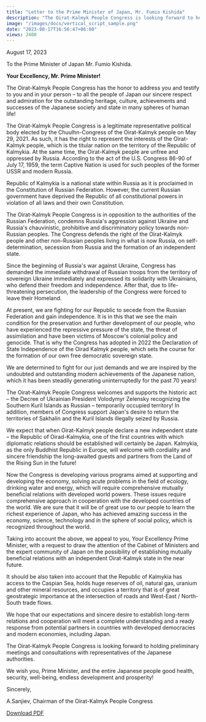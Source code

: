 ```yaml
---
title: "Letter to the Prime Minister of Japan, Mr. Fumio Kishida"
description: "The Oirat-Kalmyk People Congress is looking forward to holding preliminary meetings and consultations with representatives of the Japanese authorities."
image: "/images/docs/vertical_script_sample.png"
date: "2023-08-17T16:56:47+06:00"
views: 2400
---
```


August 17, 2023

To the Prime Minister of Japan
Mr. Fumio Kishida.

**Your Excellency, Mr. Prime Minister!**

The Oirat-Kalmyk People Congress has the honor to address you and testify to you and in your person – to all the people of Japan our sincere respect and admiration for the outstanding heritage, culture, achievements and successes of the Japanese society and state in many spheres of human life!

The Oirat-Kalmyk People Congress is a legitimate representative political body elected by the Chuulhn-Congress of the Oirat-Kalmyk people on May 29, 2021. As such, it has the right to represent the interests of the Oirat-Kalmyk people, which is the titular nation on the territory of the Republic of Kalmykia. At the same time, the Oirat-Kalmyk people are unfree and oppressed by Russia. According to the act of the U.S. Congress 86-90 of July 17, 1959, the term Captive Nation is used for such peoples of the former USSR and modern Russia.

Republic of Kalmykia is a national state within Russia as it is proclaimed in the Constitution of Russian Federation. However, the current Russian government have deprived the Republic of all constitutional powers in violation of all laws and their own Constitution.

The Oirat-Kalmyk People Congress is in opposition to the authorities of the Russian Federation, condemns Russia's aggression against Ukraine and Russia's chauvinistic, prohibitive and discriminatory policy towards non-Russian peoples. The Congress defends the right of the Oirat-Kalmyk people and other non-Russian peoples living in what is now Russia, on self-determination, secession from Russia and the formation of an independent state.

Since the beginning of Russia's war against Ukraine, Congress has demanded the immediate withdrawal of Russian troops from the territory of sovereign Ukraine immediately and expressed its solidarity with Ukrainians, who defend their freedom and independence. After that, due to life-threatening persecution, the leadership of the Congress were forced to leave their Homeland.

At present, we are fighting for our Republic to secede from the Russian Federation and gain independence. It is in this that we see the main condition for the preservation and further development of our people, who have experienced the repressive pressure of the state, the threat of assimilation and have been victims of Moscow's colonial policy and genocide. That is why the Congress has adopted in 2022 the Declaration of State Independence of the Oirad Kalmyk people, which sets the course for the formation of our own free democratic sovereign state.

We are determined to fight for our just demands and we are inspired by the undoubted and outstanding modern achievements of the Japanese nation, which it has been steadily generating uninterruptedly for the past 70 years!

The Oirat-Kalmyk People Congress welcomes and supports the historic act – the Decree of Ukrainian President Volodymyr Zelensky recognizing the Southern Kuril Islands as Russian – temporarily occupied territory! In addition, members of Congress support Japan's desire to return the territories of Sakhalin and the Kuril Islands illegally seized by Russia.

We expect that when Oirat-Kalmyk people declare a new independent state – the Republic of Oirad-Kalmykia, one of the first countries with which diplomatic relations should be established will certainly be Japan. Kalmykia, as the only Buddhist Republic in Europe, will welcome with cordiality and sincere friendship the long-awaited guests and partners from the Land of the Rising Sun in the future!

Now the Congress is developing various programs aimed at supporting and developing the economy, solving acute problems in the field of ecology, drinking water and energy, which will require comprehensive mutually beneficial relations with developed world powers. These issues require comprehensive approach in cooperation with the developed countries of the world. We are sure that it will be of great use to our people to learn the richest experience of Japan, who has achieved amazing success in the economy, science, technology and in the sphere of social policy, which is recognized throughout the world.

Taking into account the above, we appeal to you, Your Excellency Prime Minister, with a request to draw the attention of the Cabinet of Ministers and the expert community of Japan on the possibility of establishing mutually beneficial relations with an independent Oirat-Kalmyk state in the near future.

It should be also taken into account that the Republic of Kalmykia has access to the Caspian Sea, holds huge reserves of oil, natural gas, uranium and other mineral resources, and occupies a territory that is of great geostrategic importance at the intersection of roads and West-East / North-South trade flows.

We hope that our expectations and sincere desire to establish long-term relations and cooperation will meet a complete understanding and a ready response from potential partners in countries with developed democracies and modern economies, including Japan.

The Oirat-Kalmyk People Congress is looking forward to holding preliminary meetings and consultations with representatives of the Japanese authorities.

We wish you, Prime Minister, and the entire Japanese people good health, security, well-being, endless development and prosperity!

Sincerely,

A.Sanjiev,
Chairman of the Oirat-Kalmyk People Congress

[Download PDF](https://s3fkf-public.s3.us-east-2.amazonaws.com/docs/Fumio-Kishida-August-17-2023.pdf)
